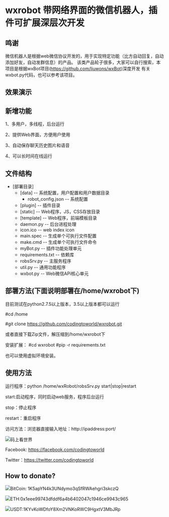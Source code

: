 # wxrobot 带网络界面的微信机器人，插件可扩展深层次开发

## 鸣谢

微信机器人是根据web微信协议开发的，用于实现特定功能（比方自动回复，自动添加好友，自动发群信息）的产品。
该类产品轮子很多，大家可以自行搜索，本项目是根据wxBot项目(https://github.com/liuwons/wxBot)深度开发
有关wxbot.py代码，也可以参考该项目。

## 效果演示


## 新增功能
1、多用户，多线程，后台运行

2、提供Web界面，方便用户使用

3、自动保存聊天历史图片和语音

4、可以长时间在线运行

## 文件结构

  - [部署目录] 
    - [data]      -- 系统配置，用户配置和用户数据目录
      - robot_config.json  -- 系统配置
    - [plugin]    -- 插件目录
    - [static]    -- Web程序，JS，CSS存放目录
    - [template]  -- Web程序，前端模板目录
    - daemon.py   -- 后台进程处理
    - icon.ico    -- web index icon
    - main.spec   -- 生成单个可执行文件配置
    - make.cmd    -- 生成单个可执行文件命令
    - myBot.py    -- 插件功能处理单元
    - requirements.txt -- 依赖库
    - robsSrv.py  -- 主服务程序
    - util.py     -- 通用功能程序
    - wxbot.py    -- Web微信APi核心单元

## 部署方法(下面说明部署在/home/wxrobot下)
  
  目前测试在python2.7.5以上版本，3.5以上版本都可以运行
  
  #cd /home
  
  #git clone https://github.com/codingtoworld/wxrobot.git
  
  或者直接下载Zip文件，解压缩到/home/wxrobot下
  
  安装扩展：
  #cd wxrobot
  #pip -r requirements.txt
  
  也可以使用虚拟环境安装。

## 使用方法

运行程序：python /home/wxRobot/robsSrv.py start|stop|restart

start:启动程序，同时启动web服务，程序后台运行

stop：停止程序

restart：重启程序

访问方法：浏览器直接输入地址：http://ipaddress:port/


![码上看世界](https://avatars3.githubusercontent.com/u/48540915?s=460&v=4)

Facebook: https://facebook.com/codingtoworld

Twitter：https://twitter.com/codingtoworld

## How to donate?
![](https://resource.bnbstatic.com/images/20180806/1533543864307_s.png)BitCoin: 1K5apYN4k3UNdymo3qSfRWAehgri3skczQ

![](https://resource.bnbstatic.com/images/20180806/1533543997535_s.png)ETH:0x1eee99743dfddf6a4b6402047c1946ce9943c965

![](https://resource.bnbstatic.com/images/20180810/1533888627851_s.png)USDT:1KYvKoWDfoY8Xm2VNKoRWC9HgxtV3MbJRp
